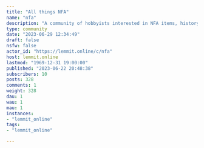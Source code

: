 ```yaml
---
title: "All things NFA" 
name: "nfa"
description: "A community of hobbyists interested in NFA items, history, and news. We seek to expand general understanding of the laws collectively referred to..."
type: community
date: "2023-06-29 12:34:49"
draft: false
nsfw: false
actor_id: "https://lemmit.online/c/nfa"
host: lemmit.online
lastmod: "1969-12-31 19:00:00"
published: "2023-06-22 20:48:38"
subscribers: 10
posts: 328
comments: 1
weight: 328
dau: 1
wau: 1
mau: 1
instances:
- "lemmit_online"
tags: 
- "lemmit_online"

---
```

